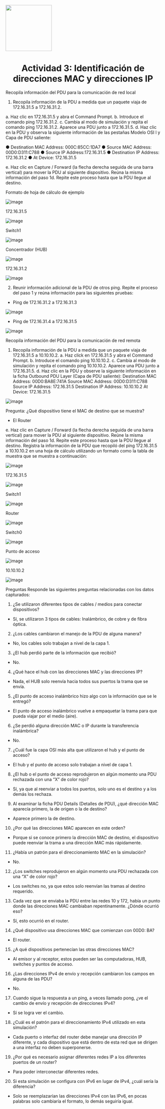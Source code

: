 <p align="left">
  <img src="https://semanadelcannabis.cayetano.edu.pe/assets/img/logo-upch.png" width="150">
  <h1 align="center">Actividad 3: Identificación de direcciones MAC y direcciones IP</h1>
</p>

Recopila información del PDU para la comunicación de red local

1. Recopila información de la PDU a medida que un paquete viaja de 172.16.31.5 a 172.16.31.2.

a. Haz clic en 172.16.31.5 y abra el Command Prompt.
b. Introduce el comando ping 172.16.31.2.
c. Cambia al modo de simulación y repita el comando ping 172.16.31.2. Aparece una PDU junto a 172.16.31.5.
d. Haz clic en la PDU y observa la siguiente información de las pestañas Modelo OSI l y Capa de PDU saliente:

●	Destination MAC Address: 000C:85CC:1DA7
●	Source MAC Address: 00D0:D311:C788
●	Source IP Address:172.16.31.5
●	Destination IP Address: 172.16.31.2
●	At Device: 172.16.31.5

e. Haz clic en Capture / Forward (la flecha derecha seguida de una barra vertical) para mover la PDU al siguiente dispositivo. Reúna la misma información del paso 1d. Repite este proceso hasta que la PDU llegue al destino.

Formato de hoja de cálculo de ejemplo

![image](https://github.com/EdwinJaraOFC/CDRGrupo5/assets/150296803/23c23cb3-7020-4f17-9505-127808b42830)

172.16.31.5

![image](https://github.com/EdwinJaraOFC/CDRGrupo5/assets/150296803/ab6ec817-847c-41cd-8662-b5233495fb69)

Switch1

![image](https://github.com/EdwinJaraOFC/CDRGrupo5/assets/150296803/ecf3dc79-6835-432b-8093-5bd62fd9c039)

Concentrador (HUB)

![image](https://github.com/EdwinJaraOFC/CDRGrupo5/assets/150296803/1d280728-e507-416e-b59e-35b650a03a95)

172.16.31.2

![image](https://github.com/EdwinJaraOFC/CDRGrupo5/assets/150296803/bf0351d6-947e-439e-914b-591840cd16dd)

2. Reunir información adicional de la PDU de otros ping.
Repite el proceso del paso 1 y reúna información para las siguientes pruebas:
- Ping de 172.16.31.2 a 172.16.31.3

![image](https://github.com/EdwinJaraOFC/CDRGrupo5/assets/150296803/be08a1e1-c032-44e7-b474-5fad2977f846)

- Ping de 172.16.31.4 a 172.16.31.5

![image](https://github.com/EdwinJaraOFC/CDRGrupo5/assets/150296803/aa81520e-5f11-4af1-8c03-9131da8c1a5e)

Recopila información del PDU para la comunicación de red remota

1. Recopila información de la PDU a medida que un paquete viaja de 172.16.31.5 a 10.10.10.2. 
a. Haz click en 172.16.31.5 y abra el Command Prompt.
b. Introduce el comando ping 10.10.10.2.
c. Cambia al modo de simulación y repita el comando ping 10.10.10.2. Aparece una PDU junto a 172.16.31.5.
d. Haz clic en la PDU y observe la siguiente información en la ficha Outbound PDU Layer (Capa de PDU saliente):
Destination MAC Address: 00D0:BA8E:741A
Source MAC Address: 00D0:D311:C788
Source IP Address: 172.16.31.5
Destination IP Address: 10.10.10.2
At Device: 172.16.31.5

![image](https://github.com/EdwinJaraOFC/CDRGrupo5/assets/150296803/a31f8b70-f606-4c1c-a5df-24a7d92ac239)

Pregunta:
¿Qué dispositivo tiene el MAC de destino que se muestra?
-	El Router

e. Haz clic en Capture / Forward (la flecha derecha seguida de una barra vertical) para mover la PDU al siguiente dispositivo. Reúne la misma información del paso 1d. Repite este proceso hasta que la PDU llegue al destino. Registra la información de la PDU que recopiló del ping 172.16.31.5 a 10.10.10.2 en una hoja de cálculo utilizando un formato como la tabla de muestra que se muestra a continuación: 

![image](https://github.com/EdwinJaraOFC/CDRGrupo5/assets/150296803/283a7045-38d1-4211-8086-b0d5b82ac1b7)

172.16.31.5

![image](https://github.com/EdwinJaraOFC/CDRGrupo5/assets/150296803/959e2e8a-97f7-46bc-a5a5-081f5b6c017c)

Switch1

![image](https://github.com/EdwinJaraOFC/CDRGrupo5/assets/150296803/a16c6a48-5fa0-4551-b3ca-1251255b999a)

Router

![image](https://github.com/EdwinJaraOFC/CDRGrupo5/assets/150296803/59c652c9-9452-49fa-85f7-757f85f07fe7)

Switch0

![image](https://github.com/EdwinJaraOFC/CDRGrupo5/assets/150296803/c1ae9f1d-4d35-4916-8783-b2fb8981f1f5)

Punto de acceso

![image](https://github.com/EdwinJaraOFC/CDRGrupo5/assets/150296803/1578f351-8cb1-44c2-bd5a-93fc7a6f834f)

10.10.10.2

![image](https://github.com/EdwinJaraOFC/CDRGrupo5/assets/150296803/8f492934-35b0-4ae7-88b6-ef357b4d3f94)

Preguntas
Responde las siguientes preguntas relacionadas con los datos capturados:
1. ¿Se utilizaron diferentes tipos de cables / medios para conectar dispositivos?
-	Sí, se utilizaron 3 tipos de cables: Inalámbrico, de cobre y de fibra óptica.
2. ¿Los cables cambiaron el manejo de la PDU de alguna manera?
-	No, los cables solo trabajan a nivel de la capa 1.
3. ¿El hub perdió parte de la información que recibió?
-	No.
4. ¿Qué hace el hub con las direcciones MAC y las direcciones IP?
-	Nada, el HUB solo reenvía hacia todos sus puertos la trama que se envía.
5. ¿El punto de acceso inalámbrico hizo algo con la información que se le entregó?
-	El punto de acceso inalámbrico vuelve a empaquetar la trama para que pueda viajar por el medio (aire).
6. ¿Se perdió alguna dirección MAC o IP durante la transferencia inalámbrica?
-	No.
7. ¿Cuál fue la capa OSI más alta que utilizaron el hub y el punto de acceso?
-	El hub y el punto de acceso solo trabajan a nivel de capa 1.
8. ¿El hub o el punto de acceso reprodujeron en algún momento una PDU rechazada con una “X” de color rojo?
-	Sí, ya que al reenviar a todos los puertos, solo uno es el destino y a los demás los rechaza.
9. Al examinar la ficha PDU Details (Detalles de PDU), ¿qué dirección MAC aparecía primero, la de origen o la de destino?
-	Aparece primero la de destino.
10. ¿Por qué las direcciones MAC aparecen en este orden?
-	Porque si se conoce primero la dirección MAC de destino, el dispositivo puede reenviar la trama a una dirección MAC más rápidamente.
11. ¿Había un patrón para el direccionamiento MAC en la simulación?
-	No.
12. ¿Los switches reprodujeron en algún momento una PDU rechazada con una “X” de color rojo?
-	Los switches no, ya que estos solo reenvían las tramas al destino requerido.
13. Cada vez que se enviaba la PDU entre las redes 10 y 172, había un punto donde las direcciones MAC cambiaban repentinamente. ¿Dónde ocurrió eso?
-	Sí, esto ocurrió en el router.
14. ¿Qué dispositivo usa direcciones MAC que comienzan con 00D0: BA?
-	El router.
15. ¿A qué dispositivos pertenecían las otras direcciones MAC?
-	Al emisor y al receptor, estos pueden ser las computadoras, HUB, switches y puntos de acceso.
16. ¿Las direcciones IPv4 de envío y recepción cambiaron los campos en alguna de las PDU?
-	No.
17. Cuando sigue la respuesta a un ping, a veces llamado pong, ¿ve el cambio de envío y recepción de direcciones IPv4?
-	Sí se logra ver el cambio.
18. ¿Cuál es el patrón para el direccionamiento IPv4 utilizado en esta simulación?
-	Cada puerto o interfaz del router debe manejar una dirección IP diferente, y cada dispositivo que está dentro de esta red que se dirigen a una interfaz no deben superponerse.
19. ¿Por qué es necesario asignar diferentes redes IP a los diferentes puertos de un router?
-	Para poder interconectar diferentes redes.
20. Si esta simulación se configura con IPv6 en lugar de IPv4, ¿cuál sería la diferencia?
-	Solo se reemplazarían las direcciones IPv4 con las IPv6, en pocas palabras solo cambiaría el formato, lo demás seguiría igual.

